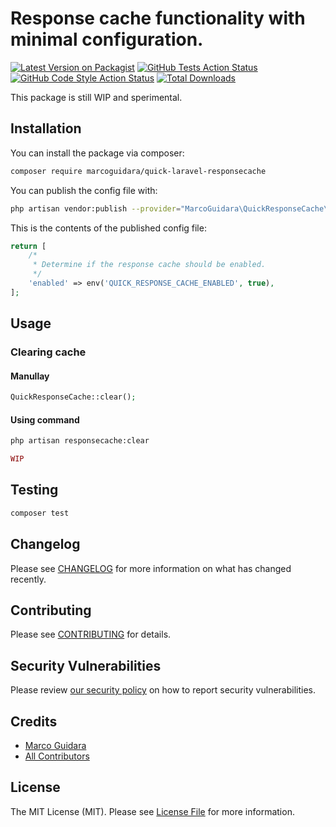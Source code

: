 # Response cache functionality with minimal configuration.

[![Latest Version on Packagist](https://img.shields.io/packagist/v/marcoguidara/quick-laravel-responsecache.svg?style=flat-square)](https://packagist.org/packages/marcoguidara/quick-laravel-responsecache)
[![GitHub Tests Action Status](https://img.shields.io/github/workflow/status/marcoguidara/quick-laravel-responsecache/run-tests?label=tests)](https://github.com/marcoguidara/quick-laravel-responsecache/actions?query=workflow%3Arun-tests+branch%3Amain)
[![GitHub Code Style Action Status](https://img.shields.io/github/workflow/status/marcoguidara/quick-laravel-responsecache/Check%20&%20fix%20styling?label=code%20style)](https://github.com/marcoguidara/quick-laravel-responsecache/actions?query=workflow%3A"Check+%26+fix+styling"+branch%3Amain)
[![Total Downloads](https://img.shields.io/packagist/dt/marcoguidara/quick-laravel-responsecache.svg?style=flat-square)](https://packagist.org/packages/marcoguidara/quick-laravel-responsecache)

This package is still WIP and sperimental.

<!-- ## Support us -->

## Installation

You can install the package via composer:

```bash
composer require marcoguidara/quick-laravel-responsecache
```

You can publish the config file with:

```bash
php artisan vendor:publish --provider="MarcoGuidara\QuickResponseCache\QuickResponseCacheServiceProvider"
```

This is the contents of the published config file:

```php
return [
    /*
     * Determine if the response cache should be enabled.
     */
    'enabled' => env('QUICK_RESPONSE_CACHE_ENABLED', true),
];
```

## Usage

### Clearing cache

#### Manullay
```php
QuickResponseCache::clear();
```

#### Using command
```bash
php artisan responsecache:clear
```

```php
WIP
```

## Testing

```bash
composer test
```

## Changelog

Please see [CHANGELOG](CHANGELOG.md) for more information on what has changed recently.

## Contributing

Please see [CONTRIBUTING](.github/CONTRIBUTING.md) for details.

## Security Vulnerabilities

Please review [our security policy](../../security/policy) on how to report security vulnerabilities.

## Credits

-   [Marco Guidara](https://github.com/marcoguidara)
-   [All Contributors](../../contributors)

## License

The MIT License (MIT). Please see [License File](LICENSE.md) for more information.
